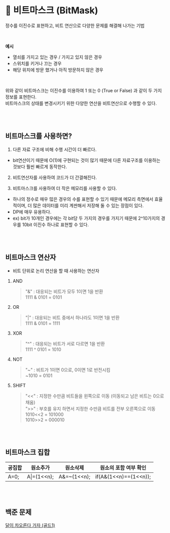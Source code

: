# 🎢 비트마스크 (BitMask)

정수를 이진수로 표현하고, 비트 연산으로 다양한 문제를 해결해 나가는 기법

<br>

**예시**

- 열쇠를 가지고 있는 경우 / 가지고 있지 않은 경우
- 스위치를 키거나 끄는 경우
- 해당 위치에 방문 했거나 아직 방문하지 않은 경우

<br>

위와 같이 비트마스크는 이진수를 이용하여 1 또는 0 (True or False) 과 같이 두 가지 정보를 표현한다. <br>
비트마스크의 상태를 변경시키기 위한 다양한 연산을 비트연산으로 수행할 수 있다.

<br><br>

## 비트마스크를 사용하면?

1. 다른 자료 구조에 비해 수행 시간이 더 빠르다.

- bit연산이기 때문에 O(1)에 구현되는 것이 많기 때문에 다른 자료구조를 이용하는 것보다 훨씬 빠르게 동작한다.

2. 비트연산자를 사용하여 코드가 더 간결해진다.

3. 비트마스크를 사용하여 더 작은 메모리를 사용할 수 있다.

- 하나의 정수로 매우 많은 경우의 수를 표현할 수 있기 때문에 메모리 측면에서 효율적이며, 더 많은 데이터를 미리 계싼해서 저장해 둘 수 있는 장점이 있다.
- DP에 매우 유용하다.
- ex) bit가 10개인 경우에는 각 bit당 두 가지의 경우를 가지기 때문에 2^10가지의 경우를 10bit 이진수 하나로 표현할 수 있다.

<br><br>

## 비트마스크 연산자

- 비트 단위로 논리 연산을 할 때 사용하는 연산자

1. AND

   > "&" : 대응되는 비트가 모두 1이면 1을 반환 <br>
   > 1111 & 0101 = 0101

2. OR

   > "|" : 대응되는 비트 중에서 하나라도 1이면 1을 반환 <br>
   > 1111 & 0101 = 1111

3. XOR

   > "^" : 대응되는 비트가 서로 다르면 1을 반환 <br>
   > 1111 ^ 0101 = 1010

4. NOT

   > "~" : 비트가 1이면 0으로, 0이면 1로 반전시킴 <br>
   > ~1010 = 0101

5. SHIFT
   > "<<" : 지정한 수만큼 비트들을 왼쪽으로 이동 (이동되고 남은 비트는 0으로 채움) <br>
   > ">>" : 부호를 유지 하면서 지정한 수만큼 비트를 전부 오른쪽으로 이동 <br>
   > 1010<<2 = 101000 <br>
   > 1010>>2 = 000010

<br><br>

## 비트마스크 집합

| 공집합 | 원소추가        | 원소삭제    | 원소의 포함 여부 확인 |
| ------ | --------------- | ----------- | --------------------- |
| A=0;   | A&#124;=(1<<n); | A&=~(1<<n); | if(A&(1<<n)==(1<<n)); |

<br><br>

## 백준 문제

[달이 차오른다 가자 (골드1)](https://www.acmicpc.net/problem/1194)
